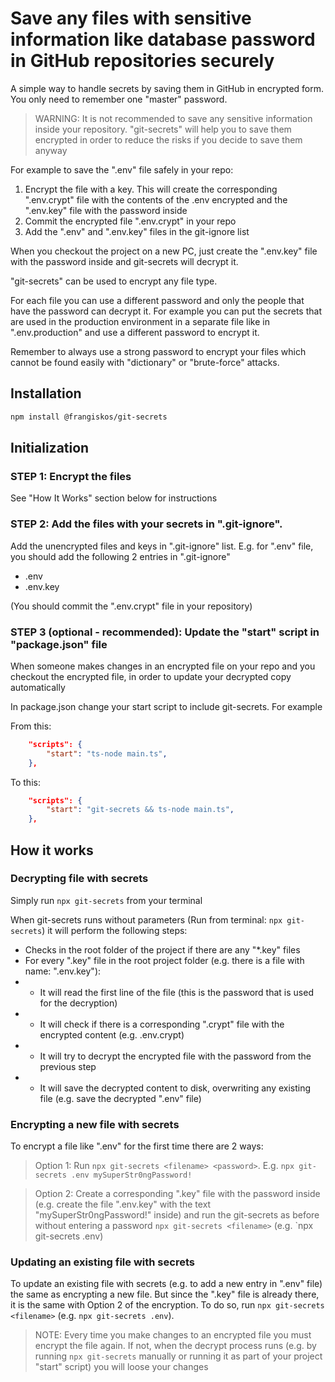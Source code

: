 # Save any files with sensitive information like database password in GitHub repositories securely

A simple way to handle secrets by saving them in GitHub in encrypted form. You only need to remember one "master" password.

> WARNING: It is not recommended to save any sensitive information inside your repository. "git-secrets" will help you to save them encrypted in order to reduce the risks if you decide to save them anyway

For example to save the ".env" file safely in your repo:

1. Encrypt the file with a key. This will create the corresponding ".env.crypt" file with the contents of the .env encrypted and the ".env.key" file with the password inside
2. Commit the encrypted file ".env.crypt" in your repo
3. Add the ".env" and ".env.key" files in the git-ignore list

When you checkout the project on a new PC, just create the ".env.key" file with the password inside and git-secrets will decrypt it.

"git-secrets" can be used to encrypt any file type.

For each file you can use a different password and only the people that have the password can decrypt it. For example you can put the secrets that are used in the production environment in a separate file like in ".env.production" and use a different password to encrypt it.

Remember to always use a strong password to encrypt your files which cannot be found easily with "dictionary" or "brute-force" attacks.

## Installation

```bash
npm install @frangiskos/git-secrets
```

## Initialization

### STEP 1: Encrypt the files

See "How It Works" section below for instructions

### STEP 2: Add the files with your secrets in ".git-ignore".

Add the unencrypted files and keys in ".git-ignore" list. E.g. for ".env" file, you should add the following 2 entries in ".git-ignore"

-   .env
-   .env.key

(You should commit the ".env.crypt" file in your repository)

### STEP 3 (optional - recommended): Update the "start" script in "package.json" file

When someone makes changes in an encrypted file on your repo and you checkout the encrypted file, in order to update your decrypted copy automatically

In package.json change your start script to include git-secrets. For example

From this:

```json
    "scripts": {
        "start": "ts-node main.ts",
    },
```

To this:

```json
    "scripts": {
        "start": "git-secrets && ts-node main.ts",
    },
```

## How it works

### Decrypting file with secrets

Simply run `npx git-secrets` from your terminal

When git-secrets runs without parameters (Run from terminal: `npx git-secrets`) it will perform the following steps:

-   Checks in the root folder of the project if there are any "\*.key" files
-   For every ".key" file in the root project folder (e.g. there is a file with name: ".env.key"):
-   -   It will read the first line of the file (this is the password that is used for the decryption)
-   -   It will check if there is a corresponding ".crypt" file with the encrypted content (e.g. .env.crypt)
-   -   It will try to decrypt the encrypted file with the password from the previous step
-   -   It will save the decrypted content to disk, overwriting any existing file (e.g. save the decrypted ".env" file)

### Encrypting a new file with secrets

To encrypt a file like ".env" for the first time there are 2 ways:

> Option 1: Run `npx git-secrets <filename> <password>`. E.g. `npx git-secrets .env mySuperStr0ngPassword!`

> Option 2: Create a corresponding ".key" file with the password inside (e.g. create the file ".env.key" with the text "mySuperStr0ngPassword!" inside) and run the git-secrets as before without entering a password `npx git-secrets <filename>` (e.g. `npx git-secrets .env)

### Updating an existing file with secrets

To update an existing file with secrets (e.g. to add a new entry in ".env" file) the same as encrypting a new file. But since the ".key" file is already there, it is the same with Option 2 of the encryption. To do so, run `npx git-secrets <filename>` (e.g. `npx git-secrets .env`).

> NOTE: Every time you make changes to an encrypted file you must encrypt the file again. If not, when the decrypt process runs (e.g. by running `npx git-secrets` manually or running it as part of your project "start" script) you will loose your changes
